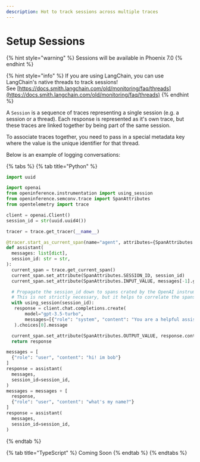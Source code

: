 ```yaml
---
description: Hot to track sessions across multiple traces
---
```


# Setup Sessions

{% hint style="warning" %}
Sessions will be available in Phoenix 7.0
{% endhint %}

{% hint style="info" %}
If you are using LangChain, you can use LangChain's native threads to track sessions!\
See [https://docs.smith.langchain.com/old/monitoring/faq/threads](https://docs.smith.langchain.com/old/monitoring/faq/threads)
{% endhint %}



A `Session` is a sequence of traces representing a single session (e.g. a session or a thread). Each response is represented as it's own trace, but these traces are linked together by being part of the same session.

To associate traces together, you need to pass in a special metadata key where the value is the unique identifier for that thread.

Below is an example of logging conversations:

{% tabs %}
{% tab title="Python" %}
```python
import uuid

import openai
from openinference.instrumentation import using_session
from openinference.semconv.trace import SpanAttributes
from opentelemetry import trace

client = openai.Client()
session_id = str(uuid.uuid4())

tracer = trace.get_tracer(__name__)

@tracer.start_as_current_span(name="agent", attributes={SpanAttributes.OPENINFERENCE_SPAN_KIND: "agent"})
def assistant(
  messages: list[dict],
  session_id: str = str,
):
  current_span = trace.get_current_span()
  current_span.set_attribute(SpanAttributes.SESSION_ID, session_id)
  current_span.set_attribute(SpanAttributes.INPUT_VALUE, messages[-1].get('content'))

  # Propagate the session_id down to spans crated by the OpenAI instrumentation
  # This is not strictly necessary, but it helps to correlate the spans to the same session
  with using_session(session_id):
   response = client.chat.completions.create(
       model="gpt-3.5-turbo",
       messages=[{"role": "system", "content": "You are a helpful assistant."}] + messages,
   ).choices[0].message

  current_span.set_attribute(SpanAttributes.OUTPUT_VALUE, response.content)
  return response

messages = [
  {"role": "user", "content": "hi! im bob"}
]
response = assistant(
  messages,
  session_id=session_id,
)
messages = messages + [
  response,
  {"role": "user", "content": "what's my name?"}
]
response = assistant(
  messages,
  session_id=session_id,
)
```
{% endtab %}

{% tab title="TypeScript" %}
Coming Soon
{% endtab %}
{% endtabs %}

